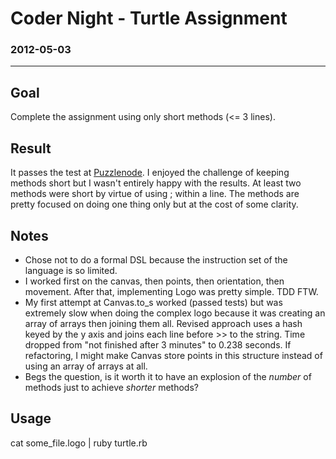 # Coder Night - Turtle Assignment
### 2012-05-03
***

## Goal
Complete the assignment using only short methods (<= 3 lines).

## Result
It passes the test at [Puzzlenode](http://puzzlenode.com/puzzles/9-turtle-tracks). I enjoyed the challenge of keeping methods short but I wasn't entirely happy with the results. At least two methods were short by virtue of using ; within a line. The methods are pretty focused on doing one thing only but at the cost of some clarity.

## Notes
* Chose not to do a formal DSL because the instruction set of the language is
  so limited. 
* I worked first on the canvas, then points, then orientation, then movement.
  After that, implementing Logo was pretty simple. TDD FTW.
* My first attempt at Canvas.to_s worked (passed tests) but was extremely slow when doing the complex logo because it was creating an array of arrays then joining them all. Revised approach uses a hash keyed by the y axis and joins each line before >> to the string. Time dropped from "not finished after 3 minutes" to 0.238 seconds. If refactoring, I might make Canvas store points in this structure instead of using an array of arrays at all.
* Begs the question, is it worth it to have an explosion of the *number* of methods
  just to achieve *shorter* methods?

## Usage
cat some_file.logo | ruby turtle.rb
